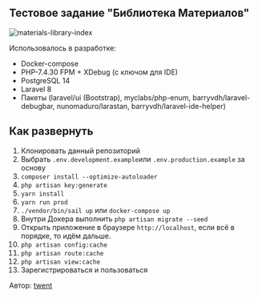 ## Тестовое задание "Библиотека Материалов"

![materials-library-index](https://user-images.githubusercontent.com/7511983/178134601-095cab3c-49ee-47cd-a54e-f28d9597b5af.jpg)

Использовалось в разработке:

- Docker-compose
- PHP-7.4.30 FPM + XDebug (c ключом для IDE)
- PostgreSQL 14
- Laravel 8
- Пакеты (laravel/ui (Bootstrap), myclabs/php-enum, barryvdh/laravel-debugbar, nunomaduro/larastan, barryvdh/laravel-ide-helper)

## Как развернуть

1) Клонировать данный репозиторий
2) Выбрать `.env.development.example`или `.env.production.example` за основу
3) `composer install --optimize-autoloader`
4) `php artisan key:generate`
5) `yarn install`
6) `yarn run prod`
7) `./vendor/bin/sail up` или `docker-compose up`
8) Внутри Докера выполнить `php artisan migrate --seed`
9) Открыть приложение в браузере `http://localhost`, если всё в порядке, то идём дальше.
10) `php artisan config:cache`
11) `php artisan route:cache`
12) `php artisan view:cache`
13) Зарегистрироваться и пользоваться

Автор: [twent](https://github.com/twent)
